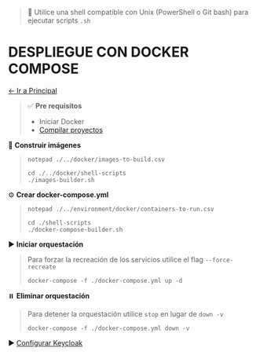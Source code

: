 > 📌 Utilice una shell compatible con Unix (PowerShell o Git bash) para ejecutar scripts `.sh`

# DESPLIEGUE CON DOCKER COMPOSE

[← Ir a Principal](./../../README.md)

> ✅ **Pre requisitos**
> - Iniciar Docker
> - [Compilar proyectos](./../local/README.md)

🔨 **Construir imágenes**
> ```shell script
> notepad ./../docker/images-to-build.csv
> ```
> ```shell script 
> cd ./../docker/shell-scripts
> ./images-builder.sh
> ```

⚙️ **Crear docker-compose.yml**
> ```shell script
> notepad ./../environment/docker/containers-to-run.csv
> ```
> ```shell script
> cd ./shell-scripts
> ./docker-compose-builder.sh
> ```

▶️ **Iniciar orquestación**
> Para forzar la recreación de los servicios utilice el flag `--force-recreate`
> ```shell script 
> docker-compose -f ./docker-compose.yml up -d
> ```

⏸️️ **Eliminar orquestación**
> Para detener la orquestación utilice `stop` en lugar de `down -v`
> ```shell script 
> docker-compose -f ./docker-compose.yml down -v
> ```

▶️ [Configurar Keycloak](./../../docs/info/keycloak/README.md)